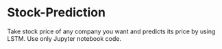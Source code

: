 # Stock-Prediction
Take stock price of any company you want and predicts its price by using LSTM. Use only Jupyter notebook code.
